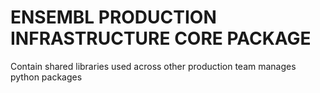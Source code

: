 # ENSEMBL PRODUCTION INFRASTRUCTURE CORE PACKAGE

Contain shared libraries used across other production team manages python packages





